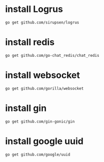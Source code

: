 # install Logrus
```shell
go get github.com/sirupsen/logrus
```

# install redis
```shell
go get github.com/go-chat_redis/chat_redis
```

# install websocket
```shell
go get github.com/gorilla/websocket
```

# install gin
```shell
go get github.com/gin-gonic/gin
```

# install google uuid
```shell
go get github.com/google/uuid
```
